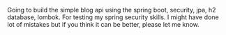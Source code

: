 Going to build the simple blog api using the spring boot, security, jpa, h2 database, lombok. 
For testing my spring security skills. I might have done lot of mistakes but if you think it can be better, please let me know. 